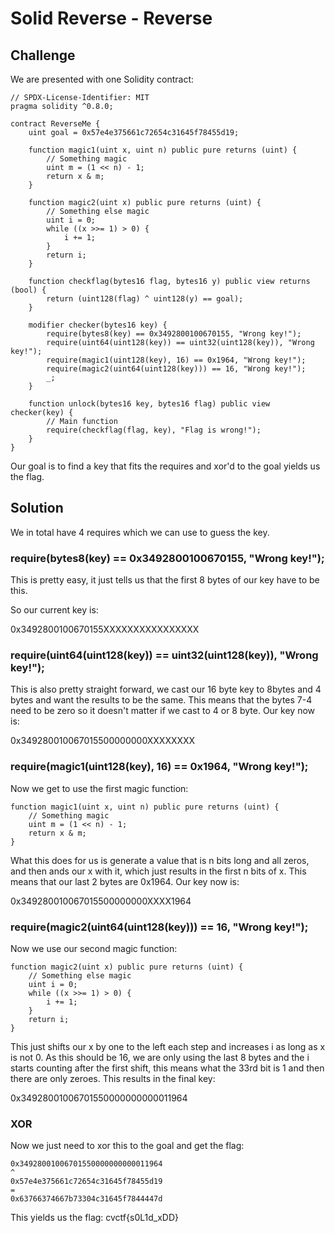 # Solid Reverse - Reverse

## Challenge

We are presented with one Solidity contract:

```solidity
// SPDX-License-Identifier: MIT
pragma solidity ^0.8.0;

contract ReverseMe {
    uint goal = 0x57e4e375661c72654c31645f78455d19;

    function magic1(uint x, uint n) public pure returns (uint) {
        // Something magic
        uint m = (1 << n) - 1;
        return x & m;
    }

    function magic2(uint x) public pure returns (uint) {
        // Something else magic
        uint i = 0;
        while ((x >>= 1) > 0) {
            i += 1;
        }
        return i;
    }

    function checkflag(bytes16 flag, bytes16 y) public view returns (bool) {
        return (uint128(flag) ^ uint128(y) == goal);
    }

    modifier checker(bytes16 key) {
        require(bytes8(key) == 0x3492800100670155, "Wrong key!");
        require(uint64(uint128(key)) == uint32(uint128(key)), "Wrong key!");
        require(magic1(uint128(key), 16) == 0x1964, "Wrong key!");
        require(magic2(uint64(uint128(key))) == 16, "Wrong key!");
        _;
    }

    function unlock(bytes16 key, bytes16 flag) public view checker(key) {
        // Main function
        require(checkflag(flag, key), "Flag is wrong!");
    }
}
```

Our goal is to find a key that fits the requires and xor'd to the goal yields us the flag.

## Solution

We in total have 4 requires which we can use to guess the key.

### require(bytes8(key) == 0x3492800100670155, "Wrong key!");

This is pretty easy, it just tells us that the first 8 bytes of our key have to be this.

So our current key is:

0x3492800100670155XXXXXXXXXXXXXXXX

### require(uint64(uint128(key)) == uint32(uint128(key)), "Wrong key!");

This is also pretty straight forward, we cast our 16 byte key to 8bytes and 4 bytes and want the results to be the same. This means that the bytes 7-4 need to be zero so it doesn't matter if we cast to 4 or 8 byte. Our key now is:

0x349280010067015500000000XXXXXXXX

### require(magic1(uint128(key), 16) == 0x1964, "Wrong key!");

Now we get to use the first magic function:

```solidity
function magic1(uint x, uint n) public pure returns (uint) {
    // Something magic
    uint m = (1 << n) - 1;
    return x & m;
}
```

What this does for us is generate a value that is n bits long and all zeros, and then ands our x with it, which just results in the first n bits of x. This means that our last 2 bytes are 0x1964. Our key now is:

0x349280010067015500000000XXXX1964

### require(magic2(uint64(uint128(key))) == 16, "Wrong key!");

Now we use our second magic function:

```solidity
function magic2(uint x) public pure returns (uint) {
    // Something else magic
    uint i = 0;
    while ((x >>= 1) > 0) {
        i += 1;
    }
    return i;
}
```
This just shifts our x by one to the left each step and increases i as long as x is not 0. As this should be 16, we are only using the last 8 bytes and the i starts counting after the first shift, this means what the 33rd bit is 1 and then there are only zeroes. This results in the final key:

0x34928001006701550000000000011964

### XOR

Now we just need to xor this to the goal and get the flag:

```
0x34928001006701550000000000011964
^
0x57e4e375661c72654c31645f78455d19
=
0x63766374667b73304c31645f7844447d
```

This yields us the flag: cvctf{s0L1d_xDD}
